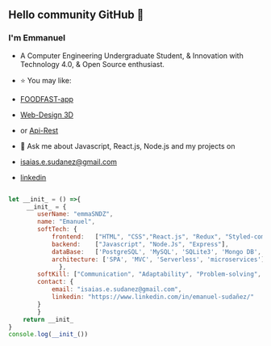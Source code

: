 ## Hello community GitHub 👋

### I'm Emmanuel

- A Computer Engineering Undergraduate Student, & Innovation with Technology 4.0, & Open Source enthusiast.

- ⭐ You may like:
- [FOODFAST-app](https://github.com/emmaSDNZ/food-fast)
- [Web-Design 3D](https://github.com/emmaSDNZ/web-design3D)
- or [Api-Rest](https://github.com/emmaSDNZ/API-REST-Node.js-ES6--Express-MongoDB-JWT)

- 💬 Ask me about Javascript, React.js, Node.js and my projects on 
- [isaias.e.sudanez@gmail.com](isaias.e.sudanez@gmail.com)
- [linkedin](https://www.linkedin.com/in/emanuel-sudañez/)


```js

let __init_ = () =>{
     __init_ = { 
        userName: "emmaSNDZ",
        name: "Emanuel",
        softTech: {
            frontend:   ["HTML", "CSS","React.js", "Redux", "Styled-components", "Bootstrap"],
            backend:    ["Javascript", "Node.Js", "Express"],
            dataBase:   ['PostgreSQL', 'MySQL', 'SQLite3', 'Mongo DB', "Mongoose"],
            architecture: ['SPA', 'MVC', 'Serverless', 'microservices']
              },
        softKill: ["Communication", "Adaptability", "Problem-solving", "Creativity"],
        contact: {
            email: "isaias.e.sudanez@gmail.com",
            linkedin: "https://www.linkedin.com/in/emanuel-sudañez/"
        }
        }
    return __init_
}
console.log(__init_())


```



